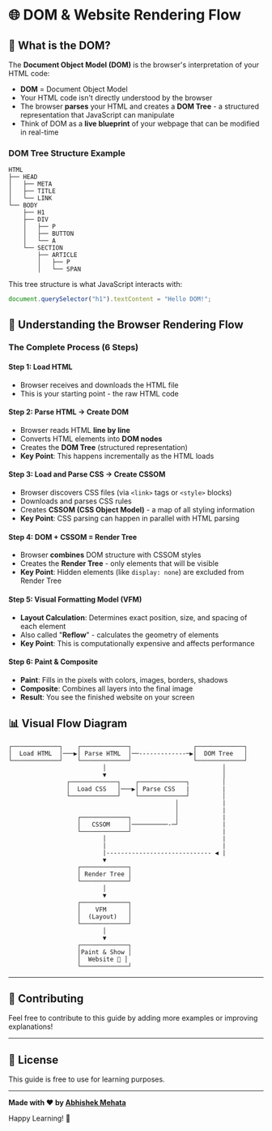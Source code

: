 # 🌐 DOM & Website Rendering Flow

## 📌 What is the DOM?

The **Document Object Model (DOM)** is the browser's interpretation of your HTML code:

- **DOM** = Document Object Model
- Your HTML code isn't directly understood by the browser
- The browser **parses** your HTML and creates a **DOM Tree** - a structured representation that JavaScript can manipulate
- Think of DOM as a **live blueprint** of your webpage that can be modified in real-time

### DOM Tree Structure Example

```
HTML
├── HEAD
│   ├── META
│   ├── TITLE
│   └── LINK
└── BODY
    ├── H1
    ├── DIV
    │   ├── P
    │   ├── BUTTON
    │   └── A
    └── SECTION
        ├── ARTICLE
        │   ├── P
        │   └── SPAN
```

This tree structure is what JavaScript interacts with:
```javascript
document.querySelector("h1").textContent = "Hello DOM!";
```

## 🔄 Understanding the Browser Rendering Flow

### The Complete Process (6 Steps)

#### **Step 1: Load HTML**
- Browser receives and downloads the HTML file
- This is your starting point - the raw HTML code

#### **Step 2: Parse HTML → Create DOM**
- Browser reads HTML **line by line**
- Converts HTML elements into **DOM nodes**
- Creates the **DOM Tree** (structured representation)
- **Key Point**: This happens incrementally as the HTML loads

#### **Step 3: Load and Parse CSS → Create CSSOM**
- Browser discovers CSS files (via `<link>` tags or `<style>` blocks)
- Downloads and parses CSS rules
- Creates **CSSOM (CSS Object Model)** - a map of all styling information
- **Key Point**: CSS parsing can happen in parallel with HTML parsing

#### **Step 4: DOM + CSSOM = Render Tree**
- Browser **combines** DOM structure with CSSOM styles
- Creates the **Render Tree** - only elements that will be visible
- **Key Point**: Hidden elements (like `display: none`) are excluded from Render Tree

#### **Step 5: Visual Formatting Model (VFM)**
- **Layout Calculation**: Determines exact position, size, and spacing of each element
- Also called "**Reflow**" - calculates the geometry of elements
- **Key Point**: This is computationally expensive and affects performance

#### **Step 6: Paint & Composite**
- **Paint**: Fills in the pixels with colors, images, borders, shadows
- **Composite**: Combines all layers into the final image
- **Result**: You see the finished website on your screen

## 📊 Visual Flow Diagram

```
┌─────────────┐    ┌─────────────┐                 ┌─────────────┐
│  Load HTML  │───▶│ Parse HTML  │──-------------─▶│  DOM Tree   │
└─────────────┘    └─────────────┘                 └─────────────┘
                          │                                │
                          ▼                                │
                ┌─────────────┐    ┌─────────────┐         │
                │  Load CSS   │───▶│ Parse CSS   |         |
                └─────────────┘    └─────────────┘         │
                                              │            |
                                              │            |
                   ┌─────────────┐            │            |
                   │   CSSOM     │──────────-─┘            |
                   └─────────────┘                         |
                          │                                |
                          |                                |
                          |----------------------------- ◀ |
                          ▼
                   ┌─────────────┐
                   │ Render Tree │
                   └─────────────┘
                          │
                          ▼
                   ┌─────────────┐
                   │    VFM      │
                   │  (Layout)   │
                   └─────────────┘
                          │
                          ▼
                   ┌─────────────┐
                   │Paint & Show │
                   │  Website 🎉 │
                   └─────────────┘
```



---

## 🤝 Contributing

Feel free to contribute to this guide by adding more examples or improving explanations!

---

## 📄 License

This guide is free to use for learning purposes.

---

**Made with ❤️ by [Abhishek Mehata](https://github.com/Abhishek-mehata)**

Happy Learning! 🚀